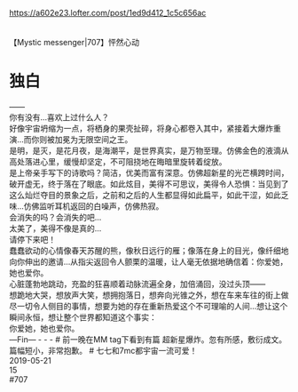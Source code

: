 https://a602e23.lofter.com/post/1ed9d412_1c5c656ac<br/>
<br/>
<br/>
【Mystic messenger|707】怦然心动<br/>
# 独白<br/>
——<br/>
你有没有...喜欢上过什么人？<br/>
好像宇宙坍缩为一点，将栖身的果壳扯碎，将身心都卷入其中，紧接着大爆炸重演...而你则被加冕为无限空间之王。<br/>
是明，是灭，是花月夜，是海潮平，是世界真实，是万物至理。仿佛金色的液滴从高处落进心里，缓慢却坚定，不可阻挠地在晦暗里旋转着绽放。<br/>
是上帝亲手写下的诗歌吗？简洁，优美而富有深意。仿佛超新星的光芒横跨时间，破开虚无，终于落在了眼底。如此炫目，美得不可思议，美得令人恐惧：当见到了这么灿烂夺目的景象之后，之前和之后的人生都显得如此扁平，如此干涩，如此乏味...仿佛监听耳机返回的白噪声，仿佛热寂。<br/>
会消失的吗？会消失的吧...<br/>
太美了，美得不像是真的...<br/>
请停下来吧！<br/>
蠢蠢欲动的心情像春天苏醒的熊，像秋日远行的雁；像落在身上的目光，像纤细地向你伸出的邀请...从指尖返回令人颤栗的温暖，让人毫无依据地确信着：你爱她，她也爱你。<br/>
心脏蓬勃地跳动，充盈的狂喜顺着动脉流遍全身，加倍涌回，没过头顶——<br/>
想跪地大哭，想放声大笑，想拥抱落日，想奔向光锥之外，想在车来车往的街上做尽一切令人侧目的事情，想要为她的存在重新热爱这个不可理喻的人间...想让这个瞬间永恒，想让整个世界都知道这个事实：<br/>
你爱她，她也爱你。<br/>
—Fin— - - - # 前一晚在MM tag下看到有篇 超新星爆炸。忽有所感，敷衍成文。篇幅短小，非常抱歉。 # 七七和7mc都宇宙一流可爱！<br/>
2019-05-21<br/>
15<br/>
#707<br/>
